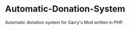 Automatic-Donation-System
=========================

Automatic donation system for Garry's Mod written in PHP.
